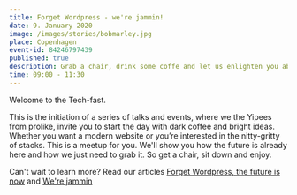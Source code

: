 ```yaml
---
title: Forget Wordpress - we're jammin!
date: 9. January 2020
image: /images/stories/bobmarley.jpg
place: Copenhagen
event-id: 84246797439
published: true
description: Grab a chair, drink some coffe and let us enlighten you about the future of websites
time: 09:00 - 11:30
---
```


Welcome to the Tech-fast.

This is the initiation of a series of talks and events, where we the Yipees from prolike, invite you to start the day with dark coffee and bright ideas. Whether you want a modern website or you’re interested in the nitty-gritty of stacks. This is a meetup for you. We'll show you how the future is already here and how we just need to grab it. So get a chair, sit down and enjoy.

Can't wait to learn more?
Read our articles [Forget Wordpress, the future is now](/anything/forget-wordpress) and [We're jammin](/anything/we-re-jammin/)